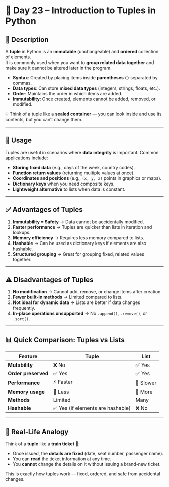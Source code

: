 # 📅 **Day 23 – Introduction to Tuples in Python**  

## 📝 **Description**  
A **tuple** in Python is an **immutable** (unchangeable) and **ordered** collection of elements.  
It is commonly used when you want to **group related data together** and make sure it cannot be altered later in the program.  

- **Syntax**: Created by placing items inside **parentheses `()`** separated by commas.  
- **Data types**: Can store **mixed data types** (integers, strings, floats, etc.).  
- **Order**: Maintains the order in which items are added.  
- **Immutability**: Once created, elements cannot be added, removed, or modified.  

💡 Think of a tuple like a **sealed container** — you can look inside and use its contents, but you can’t change them.

---

## 📌 **Usage**  
Tuples are useful in scenarios where **data integrity** is important. Common applications include:  

- **Storing fixed data** (e.g., days of the week, country codes).  
- **Function return values** (returning multiple values at once).  
- **Coordinates and positions** (e.g., `(x, y, z)` points in graphics or maps).  
- **Dictionary keys** when you need composite keys.  
- **Lightweight alternative** to lists when data is constant.  

---

## ✅ **Advantages of Tuples**  
1. **Immutability = Safety** → Data cannot be accidentally modified.  
2. **Faster performance** → Tuples are quicker than lists in iteration and lookups.  
3. **Memory efficiency** → Requires less memory compared to lists.  
4. **Hashable** → Can be used as dictionary keys if elements are also hashable.  
5. **Structured grouping** → Great for grouping fixed, related values together.  

---

## ⚠️ **Disadvantages of Tuples**  
1. **No modification** → Cannot add, remove, or change items after creation.  
2. **Fewer built-in methods** → Limited compared to lists.  
3. **Not ideal for dynamic data** → Lists are better if data changes frequently.  
4. **In-place operations unsupported** → No `.append()`, `.remove()`, or `.sort()`.  

---

## 📊 **Quick Comparison: Tuples vs Lists**  

| Feature            | Tuple | List |
|--------------------|-------|------|
| **Mutability**     | ❌ No | ✅ Yes |
| **Order preserved**| ✅ Yes | ✅ Yes |
| **Performance**    | ⚡ Faster | 🐢 Slower |
| **Memory usage**   | 💾 Less | 💾 More |
| **Methods**        | Limited | Many |
| **Hashable**       | ✅ Yes (if elements are hashable) | ❌ No |

---

## 🎯 **Real-Life Analogy**  
Think of a **tuple** like a **train ticket** 🎫:  
- Once issued, the **details are fixed** (date, seat number, passenger name).  
- You can **read** the ticket information at any time.  
- You **cannot** change the details on it without issuing a brand-new ticket.  

This is exactly how tuples work — fixed, ordered, and safe from accidental changes.  